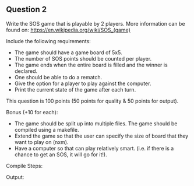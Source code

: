 ## Question 2

Write the SOS game that is playable by 2 players. More information can be found on: <a href="https://en.wikipedia.org/wiki/SOS_(game)">https://en.wikipedia.org/wiki/SOS_(game)</a>

Include the following requirements:
* The game should have a game board of 5x5.
* The number of SOS points should be counted per player.
* The game ends when the entire board is filled and the winner is declared.
* One should be able to do a rematch.
* Give the option for a player to play against the computer. 
* Print the current state of the game after each turn.

This question is 100 points (50 points for quality & 50 points for output).

Bonus (+10 for each): 
* The game should be split up into multiple files. The game should be compiled using a makefile.  
* Extend the game so that the user can specify the size of board that they want to play on (nxm).
* Have a computer so that can play relatively smart. (i.e. if there is a chance to get an SOS, it will go for it!).

Compile Steps:

Output:
